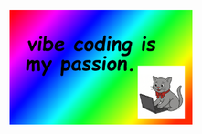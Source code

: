 <p>
  <img src="src/vibe-coding-is-my-passion.png" alt="vibe-coding-is-my-passion" width="320"/>
</p>
